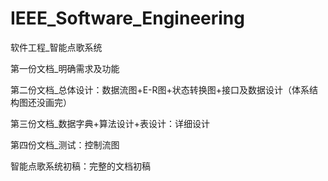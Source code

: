 # IEEE_Software_Engineering
软件工程_智能点歌系统

第一份文档_明确需求及功能

第二份文档_总体设计：数据流图+E-R图+状态转换图+接口及数据设计（体系结构图还没画完）

第三份文档_数据字典+算法设计+表设计：详细设计

第四份文档_测试：控制流图

智能点歌系统初稿：完整的文档初稿
